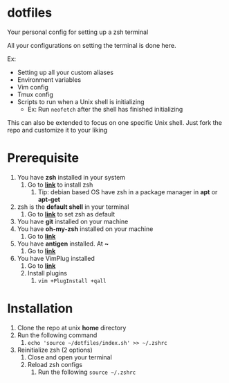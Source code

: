 # dotfiles

Your personal config for setting up a zsh terminal

All your configurations on setting the terminal is done here.

Ex:

- Setting up all your custom aliases
- Environment variables
- Vim config
- Tmux config
- Scripts to run when a Unix shell is initializing
  - Ex: Run `neofetch` after the shell has finished initializing

This can also be extended to focus on one specific Unix shell. Just fork the repo and customize it to your liking

# Prerequisite

1. You have **zsh** installed in your system
   1. Go to **[link](https://github.com/robbyrussell/oh-my-zsh/wiki/Installing-ZSH#zsh)** to install zsh
      1. Tip: debian based OS have zsh in a package manager in **apt** or **apt-get**
2. zsh is the **default shell** in your terminal
   1. Go to **[link](https://github.com/robbyrussell/oh-my-zsh/wiki/Installing-ZSH#install-and-set-up-zsh-as-default)** to set zsh as default
3. You have **git** installed on your machine
4. You have **oh-my-zsh** installed on your machine
   1. Go to **[link](https://github.com/robbyrussell/oh-my-zsh/wiki/Installing-ZSH#how-to-install-zsh-in-many-platforms)**
5. You have **antigen** installed. At **~**
   1. Go to **[link](https://github.com/zsh-users/antigen)**
6. You have VimPlug installed
   1. Go to **[link](https://github.com/junegunn/vim-plug#installation)**
   2. Install plugins
      1. `vim +PlugInstall +qall`

# Installation

1. Clone the repo at unix **home** directory
2. Run the following command
   1. `echo 'source ~/dotfiles/index.sh' >> ~/.zshrc`
3. Reinitialize zsh (2 options)
   1. Close and open your terminal
   2. Reload zsh configs
      1. Run the following `source ~/.zshrc`
